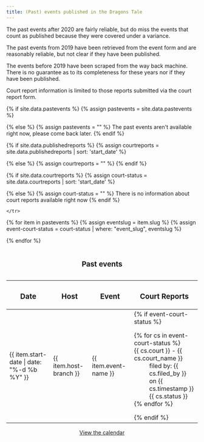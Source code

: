 ```yaml
---
title: (Past) events published in the Dragons Tale
---
```


The past events after 2020 are fairly reliable, but do miss the events that count as published because they were covered under a variance.

The past events from 2019 have been retrieved from the event form and are reasonably reliable, but not clear if they have been published. 

The events before 2019 have been scraped from the way back machine. There is no guarantee as to its completeness for these years nor if they have been published.

Court report information is limited to those reports submitted via the court report form.

{% if site.data.pastevents %}
  {% assign pastevents = site.data.pastevents  %}

{% else %}
  {% assign pastevents  = "" %}
	The past events  aren't available right now, please come back later.
{% endif %}

{% if site.data.publishedreports %}
  {% assign courtreports = site.data.publishedreports | sort: 'start_date'  %}

{% else %}
  {% assign courtreports  = "" %}
	<!--There are no public court reports available right now-->
{% endif %} 

{% if site.data.courtreports %}
  {% assign court-status = site.data.courtreports | sort: 'start_date' %}

{% else %}
  {% assign court-status  = "" %}
	There is no information about court reports available right now
{% endif %}


<table>

  <caption><h3>Past events</h3></caption>
  
  <thead>
    <tr>
      <th scope="col"><strong><h3>Date</h3></strong></th>
      <th scope="col"><strong><h3>Host</h3></strong></th>
      <th scope="col"><strong><h3>Event</h3></strong></th>
      <th scope="col"><strong><h3>Court Reports</h3></strong></th>

    </tr>
  </thead>
{% for item in pastevents %}
	{% assign eventslug = item.slug %}
	{% assign event-court-status = court-status | where: "event_slug", eventslug %}
 	   <tr>
		<td>{{ item.start-date | date: "%-d %b %Y" }} </td>
		<td>{{ item.host-branch }}</td>
		<td>{{ item.event-name }}</td>
		<td>{% if event-court-status %}
				<dl>{% for cs in event-court-status %}
						<dt> {{ cs.court }} - {{ cs.court_name }} </dt>
						<dd> filed by: {{ cs.filed_by }} on {{ cs.timestamp }} </dd>
						<dd> {{ cs.status }}</dd>  
					{% endfor %}</dl> 
			{% endif %} </td><!-- find court reports which are available on the website here -->
       </tr>

{% endfor %}
</table>

<div style="text-align: center">
  <a href="{{ site.baseurl }}{% link events/calendar/index.md %}" class="btn btn--primary">View the calendar</a>
</div>
